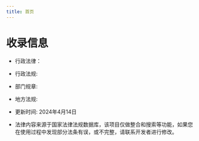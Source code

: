 ```yaml
---
title: 首页
---
```


# 收录信息



 - 行政法律：  
 - 行政法规:     
 - 部门规章:   
 - 地方法规:  



 - 更新时间: 2024年4月14日 
 - 法律内容来源于国家法律法规数据库，该项目仅做整合和搜索等功能，如果您在使用过程中发现部分法条有误，或不完整，请联系开发者进行修改。

